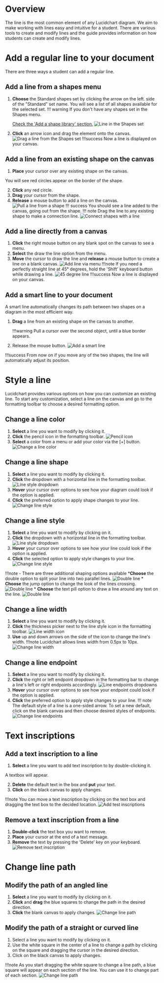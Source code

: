 # Overview

The line is the most common element of any Lucidchart diagram. We aim to make working with lines easy
and intuitive for a student. There are various tools to create and modify lines
and the guide provides information on how students can create and modify lines.

# Add a regular line to your document

There are three ways a student can add a regular line.

## Add a line from a shapes menu

1. **Choose** the Standard shapes set by clicking the arrow on the left.
side of the "Standard" set name. You will see a list of all shapes available for the selected set.
!!! warning
    If you don't have any shapes set in the Shapes menu.

    [Check the 'Add a shape library' section.](/Olga_formatting_shapes.md/#add_shape)
![Line in the Shapes set](/images/line_in_shapes_set.png)
2. **Click** an arrow icon and drag the element onto the canvas.
![Drag a line from the Shapes set](/images/drag_line_from_shapes_set.gif)
!!!success
    Now a line is displayed on your canvas.

## Add a line from an existing shape on the canvas

1. **Place** your cursor over any existing shape on the canvas.

You will see red circles appear on the border of the shape.

2. **Click** any red circle.
3. **Drag** your cursor from the shape.
4. **Release** a mouse button to add a line on the canvas.
![Pull a line from a shape](/images/pull_line_from_a_shape.gif)
!!! success
    You should see a line added to the canvas, going out from the shape.
!!! note
    Drag the line to any existing shape to make a connection line.
    ![Connect shapes with a line](/images/connect_shape_with_a_line.gif)

## Add a line directly from a canvas

1. **Click** the right mouse button on any blank spot on the canvas to see a menu.
2. **Select** the draw the line option from the menu.
3. **Move** the cursor to draw the line and **release** a mouse button to create a line on a blank canvas.
![Add line via menu](/images/add-line-via-menu.gif)
!!!note
    If you need a perfectly straight line at 45&deg; degrees, hold the 'Shift' keyboard button while drawing a line.
    ![45 degree line](/images/45-degree-line.gif)
!!!success
    Now a line is displayed on your canvas.

## Add a smart line to your document

A smart line automatically changes its path between two shapes on a diagram in the most efficient way.

1. **Drag** a line from an existing shape on the canvas to another.

    !!!warning
        Pull a cursor over the second object, until a blue border appears.

2. Release the mouse button.
![Add a smart line](/images/add-smart-line.gif)

!!!success
    From now on if you move any of the two shapes, the line will automatically adjust its position.

# Style a line

Lucidchart provides various options on how you can customize an existing line.
To start any customization, select a line on the canvas and go to the formatting toolbar to choose a desired
formatting option.

## Change a line color

1. **Select** a line you want to modify by clicking it.
2. **Click** the pencil icon in the formatting toolbar.
![Pencil icon](/images/pencil-icon.png)
3. **Select** a color from a menu or add your color via the [+] button.
![Change a line color](/images/change-line-color.gif)

## Change a line shape

1. **Select** a line you want to modify by clicking it.
2. **Click** the dropdown with a horizontal line in the formatting toolbar.
![Line style dropdown](/images/line-style-dropdown.png)
3. **Hover** your cursor over options to see how your diagram could look if the option is applied.
4. **Click** the preferred option to apply shape changes to your line.
![Change line style](/images/change-line-shape.gif)

## Change a line style

1. **Select** a line you want to modify by clicking on it.
2. **Click** the dropdown with a horizontal line in the formatting toolbar.
![Line style dropdown](/images/line-style-dropdown.png)
3. **Hover** your cursor over options to see how your line could look if the option is applied.
4. **Click** the selected option to apply style changes to your line.
![Change line style](/images/change-line-style.gif)

!!!note
    - There are three additional shaping options available
        ***Choose** the double option to split your line into two parallel lines.
        ![Double line](/images/double-line.png)
        * **Choose** the jump option to change the look of the lines crossing.
        ![Double line](/images/line-jump.png)
        * **Choose** the text pill option to draw a line around any text on the line.
        ![Double line](/images/text-pill.png)

## Change a line width

1. **Select** a line you want to modify by clicking it.
2. **Click** the thickness picker next to the line style icon in the formatting toolbar.
![Line width icon](/images/line-width-picker.png)
3. **Use** up and down arrows on the side of the icon to change the line's width.
!!!note
    Lucidchart allows lines width from 0.5px to 10px.
![Change line width](/images/change-line-width.gif)

## Change a line endpoint

1. **Select** a line you want to modify by clicking it.
2. **Click** the right or left endpoint dropdown in the formatting bar to change a line's left or right endpoints accordingly.
![Line endpoints dropdowns](/images/line-endpoints-dropdown.png)
3. **Hover** your cursor over options to see how your endpoint could look if the option is applied.
4. **Click** the preferred option to apply style changes to your line.
!!! note
    The default style of a line is a one-sided arrow. To set a new default, click on the blank canvas and then choose desired styles of endpoints.
![Change line endpoints](/images/change-line-endpoints.gif)

# Text inscriptions

## Add a text inscription to a line

1. **Select** a line you want to add text inscription to by double-clicking it.

A textbox will appear.

2. **Delete** the default text in the box and **put** your text.
3. **Click** on the black canvas to apply changes.

!!!note
    You can move a text inscription by clicking on the text box and dragging the text box to the decided location.
![Add test inscriptions](/images/add-text-inscriptions.gif)

## Remove a text inscription from a line

1. **Double-click** the text box you want to remove.
2. **Place** your cursor at the end of a text message.
3. **Remove** the text by pressing the 'Delete' key on your keyboard.
![Remove text inscription](/images/remove-text-inscription.gif)

# Change line path

## Modify the path of an angled line

1. **Select** a line you want to modify by clicking on it.
2. **Click** and **drag** the blue squares to change the path in the desired direction.
3. **Click** the blank canvas to apply changes.
![Change line path](/images/change-angled-line-path.gif)

## Modify the path of a straight or curved line

1. Select a line you want to modify by clicking on it.
2. Use the white square in the center of a line to change a path by clicking on the square and dragging the cursor in the desired direction.
3. Click on the black canvas to apply changes.

!!!note
    As you start dragging the white square to change a line path, a blue square will appear on each section of the line.
    You can use it to change part of each section.
![Change line path](/images/change-line-path.gif)
